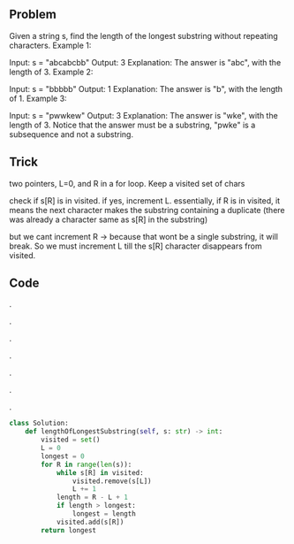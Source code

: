 ## Problem

Given a string s, find the length of the longest 
substring without repeating characters.
Example 1:

Input: s = "abcabcbb"
Output: 3
Explanation: The answer is "abc", with the length of 3.
Example 2:

Input: s = "bbbbb"
Output: 1
Explanation: The answer is "b", with the length of 1.
Example 3:

Input: s = "pwwkew"
Output: 3
Explanation: The answer is "wke", with the length of 3.
Notice that the answer must be a substring, "pwke" is a subsequence and not a substring.

## Trick

two pointers, L=0, and R in a for loop. Keep a visited set of chars

check if s[R] is in visited. if yes, increment L. essentially, if R is in visited, it means the next character makes the substring containing a duplicate (there was already a character same as s[R] in the substring) 

but we cant increment R -> because that wont be a single substring, it will break. So we must increment L till the s[R] character disappears from visited. 

## Code

.

.

.

.

.

.

.

```python
class Solution:
    def lengthOfLongestSubstring(self, s: str) -> int:
        visited = set()
        L = 0
        longest = 0
        for R in range(len(s)):
            while s[R] in visited:
                visited.remove(s[L])
                L += 1
            length = R - L + 1
            if length > longest:
                longest = length
            visited.add(s[R])
        return longest
```
